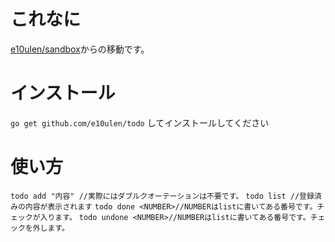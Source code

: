 #   これなに
[e10ulen/sandbox](https://github.com/e10ulen/sandbox)からの移動です。

#   インストール
`` go get github.com/e10ulen/todo `` してインストールしてください

#   使い方
`` todo add "内容" //実際にはダブルクオーテーションは不要です。 ``
`` todo list //登録済みの内容が表示されます ``
`` todo done <NUMBER>//NUMBERはlistに書いてある番号です。チェックが入ります。 ``
`` todo undone <NUMBER>//NUMBERはlistに書いてある番号です。チェックを外します。 ``
